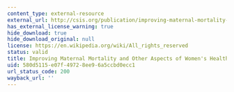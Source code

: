 ```yaml
---
content_type: external-resource
external_url: http://csis.org/publication/improving-maternal-mortality-and-other-aspects-womens-health
has_external_license_warning: true
hide_download: true
hide_download_original: null
license: https://en.wikipedia.org/wiki/All_rights_reserved
status: valid
title: Improving Maternal Mortality and Other Aspects of Women's Health
uid: 580d5115-e07f-4972-8ee9-6a5ccbd0ecc1
url_status_code: 200
wayback_url: ''
---
```

